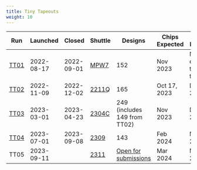 ```yaml
---
title: Tiny Tapeouts
weight: 10
---
```


| Run  | Launched    | Closed     | Shuttle | Designs | Chips Expected | PCBs Expected |
|------|-------------|------------|---------|---------|-------|------|
| [TT01](/runs/tt01) | 2022-08-17 | 2022-09-01 | [MPW7](https://efabless.com/shuttle-status)    | 152     | Nov 2023 | Not expecting to ship this test |
| [TT02](/runs/tt02) | 2022-11-09 | 2022-12-02 | [2211Q](https://efabless.com/shuttle-status)   | 165     | Oct 17, 2023 | Dec 2023 |
| [TT03](/runs/tt03) | 2023-03-01 | 2023-04-23 | [2304C](https://efabless.com/shuttle-status)   | 249 (includes 149 from TT02) | Nov 2023 | Dec 2023 |
| [TT04](/runs/tt04) | 2023-07-01 | 2023-09-08 | [2309](https://efabless.com/shuttle-status)   | 143     | Feb 2024 | Mar 2024 |
| TT05 | 2023-09-11 |  | [2311](https://efabless.com/shuttle-status) | [Open for submissions](https://app.tinytapeout.com) | Mar 2024 | May 2024 |
